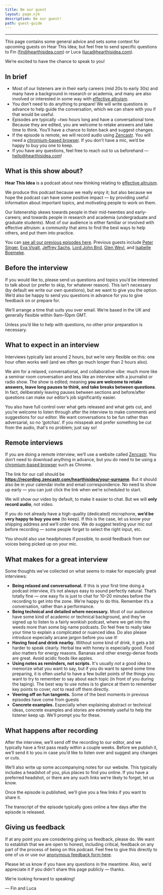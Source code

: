 ```yaml
---
title: Be our guest
layout: page.njk
description: Be our guest!
path: guest-guide
---
```


<hr />


This page contains some general advice and sets some context for upcoming guests on Hear This Idea; but feel free to send specific questions to Fin (fin@hearthisidea.com) or Luca (luca@hearthisidea.com).


We’re excited to have the chance to speak to you!

## In brief

- Most of our listeners are in their early careers (mid 20s to early 30s) and many have a background in research or academia, and many are also involved or interested in some way with [effective altruism](https://www.effectivealtruism.org/).
- You don’t need to do anything to prepare! We will write questions in advance to help guide the conversation, which we can share with you if that would be useful.
- Episodes are typically ~two hours long and have a conversational tone. Because they are edited, you are welcome to retake answers and take time to think. You’ll have a chance to listen back and suggest changes.
- If the episode is remote, we will record audio using [Zencastr](https://zencastr.com/). You will need a [chromium-based browser](https://www.zdnet.com/pictures/all-the-chromium-based-browsers/). If you don’t have a mic, we’d be happy to buy you one to keep.
- If you have any questions, feel free to reach out to us beforehand — [hello@hearthisidea.com](mailto:hello@hearthisidea.com)!

## What is this show about?

**Hear This Idea** is a podcast about new thinking relating to [effective altruism](https://www.effectivealtruism.org/).

We produce this podcast because we really enjoy it; but also because we hope the podcast can have some positive impact — by providing useful information about important topics, and motivating people to work on them.

Our listenership skews towards people in their mid-twenties and early-careers; and towards people in research and academia (undergraduate and graduate students). Most of our audience is either familiar or involved with effective altruism: a community that aims to find the best ways to help others, and put them into practice.

You can [see all our previous episodes here](https://hearthisidea.com/episodes). Previous guests include [Peter Singer](https://en.wikipedia.org/wiki/Peter_Singer), [Eva Vivalt](https://en.wikipedia.org/wiki/Eva_Vivalt), [Jeffrey Sachs](https://en.wikipedia.org/wiki/Jeffrey_Sachs), [Lord John Bird](https://en.wikipedia.org/wiki/John_Bird,_Baron_Bird), [Glen Weyl](https://en.wikipedia.org/wiki/Glen_Weyl), and [Isabelle Boemeke](https://twitter.com/isabelleboemeke?lang=en).

## Before the interview

If you would like to, please send us questions and topics you’d be interested to talk about (or prefer to skip, for whatever reason). This isn’t necessary (by default we write our own questions), but we want to give you the option. We’d also be happy to send you questions in advance for you to give feedback on or prepare for.

We’ll arrange a time that suits you over email. We’re based in the UK and generally flexible within 9am–10pm GMT.

Unless you’d like to help with questions, no other prior preparation is necessary.

## What to expect in an interview

Interviews typically last around 2 hours, but we’re very flexible on this: one hour often works well (and we often go much longer than 2 hours also).

We aim for a relaxed, conversational, and collaborative vibe: much more like a seminar room conversation and less like an interview with a journalist or radio show. The show is edited; meaning **you are welcome to retake answers, leave long pauses to think, and take breaks between questions**. In fact, deliberately leaving pauses between sections and before/after questions can make our editor’s job significantly easier.

You also have full control over what gets released and what gets cut, and you’re welcome to listen through after the interview to make comments and suggestions for our editor. We want conversations to be fun rather than adversarial, so no ‘gotchas’. If you misspeak and prefer something be cut from the audio, that's no problem; just say so!

## Remote interviews

If you are doing a remote interview, we’ll use a website called [Zencastr](https://zencastr.com/). You don’t need to download anything in advance, but you do need to be using a [chromium-based browser](https://www.zdnet.com/pictures/all-the-chromium-based-browsers/) such as Chrome.

The link for our call should be **https://recording.zencastr.com/hearthisidea/your-surname**. But it should also be in your calendar invite and email correspondence. No need to show up early — you can just click the link when we’re scheduled to start.

We will show our video by default, to make it easier to chat. But we will **only record audio**, not video.

If you do not already have a high-quality (dedicated) microphone, **we’d be very happy to buy you one** (to keep). If this is the case, let us know your shipping address and we’ll order one. We do suggest testing your mic out before recording — some people forget to select the right input, etc.

You should also use headphones if possible, to avoid feedback from our voices being picked up on your mic.

## What makes for a great interview

Some thoughts we’ve collected on what seems to make for especially great interviews:

- **Being relaxed and conversational.** If this is your first time doing a podcast interview, it’s not always easy to sound perfectly natural. That’s totally fine — one easy fix is just to chat for 10–20 minutes before the recording to get into the zone. We’re happy to do this. Remember it’s a conversation, rather than a performance.
- **Being technical and detailed where necessary.** Most of our audience have some kind of academic or technical background, and they’ve signed up to listen to a fairly wonkish podcast, where we get into the weeds more than some big name podcasts. Do feel free to really take your time to explain a complicated or nuanced idea. Do also please introduce especially arcane jargon before you use it!
- **Having food and drink nearby.** Without some kind of drink, it gets a bit harder to speak clearly. Herbal tea with honey is especially good. Food also matters for energy reasons. Bananas and other energy-dense foods are great. Avoid acidic foods like apples.
- **Using notes as reminders, not scripts.** It's usually *not* a good idea to memorize what you want to say, but if you do want to spend some time preparing, it is often useful to have a few bullet points of the things you want to try to remember to say about each topic (in front of you during the taping). The best way to use notes is to glance at them to remember key points to cover, *not* to read off them directly.
- **Veering off on fun tangents.** Some of the best moments in previous episodes have come from guests 
- **Concrete examples.** Especially when explaining abstract or technical ideas, concrete examples and stories are extremely useful to help the listener keep up. We’ll prompt you for these.

## What happens after recording

After the interview, we’ll send off the recording to our editor, and we typically have a first pass ready within a couple weeks. Before we publish it, we’ll send it to you in case you’d like to listen over and suggest any changes or cuts.

We’ll also write up some accompanying notes for our website. This typically includes a headshot of you, plus places to find you online. If you have a preferred headshot, or there are any such links we’re likely to forget, let us know.

Once the episode is published, we’ll give you a few links if you want to share it.

The transcript of the episode typically goes online a few days after the episode is released.

## Giving us feedback

If at any point you are considering giving us feedback, please do. We want to establish that we are open to honest, including critical, feedback on any part of the process of being on this podcast. Feel free to give this directly to one of us or use our [anonymous feedback form here](https://tally.so/r/n0Q509).

Please let us know if you have any questions in the meantime. Also, we'd appreciate it if you didn't share this page publicly — thanks.

We’re looking forward to speaking! 

— Fin and Luca
